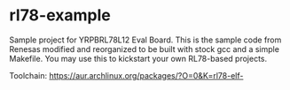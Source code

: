 # rl78-example
Sample project for YRPBRL78L12 Eval Board. This is the sample code from 
Renesas modified and reorganized to be built with stock gcc and a 
simple Makefile. You may use this to kickstart your own RL78-based projects.

Toolchain: https://aur.archlinux.org/packages/?O=0&K=rl78-elf-
